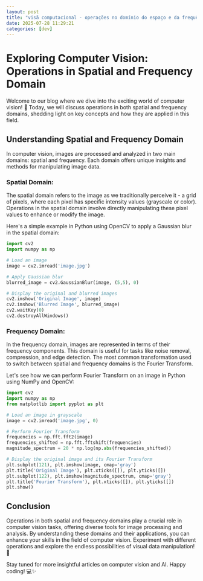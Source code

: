 ```yaml
---
layout: post
title: "visã computacional - operações no domínio do espaço e da frequência"
date: 2025-07-28 11:29:21 
categories: [dev]
---
```


# Exploring Computer Vision: Operations in Spatial and Frequency Domain

Welcome to our blog where we dive into the exciting world of computer vision! 🌟 Today, we will discuss operations in both spatial and frequency domains, shedding light on key concepts and how they are applied in this field.

## Understanding Spatial and Frequency Domain

In computer vision, images are processed and analyzed in two main domains: spatial and frequency. Each domain offers unique insights and methods for manipulating image data.

### Spatial Domain:
The spatial domain refers to the image as we traditionally perceive it - a grid of pixels, where each pixel has specific intensity values (grayscale or color). Operations in the spatial domain involve directly manipulating these pixel values to enhance or modify the image.

Here's a simple example in Python using OpenCV to apply a Gaussian blur in the spatial domain:

```python
import cv2
import numpy as np

# Load an image
image = cv2.imread('image.jpg')

# Apply Gaussian blur
blurred_image = cv2.GaussianBlur(image, (5,5), 0)

# Display the original and blurred images
cv2.imshow('Original Image', image)
cv2.imshow('Blurred Image', blurred_image)
cv2.waitKey(0)
cv2.destroyAllWindows()
```

### Frequency Domain:
In the frequency domain, images are represented in terms of their frequency components. This domain is useful for tasks like noise removal, compression, and edge detection. The most common transformation used to switch between spatial and frequency domains is the Fourier Transform.

Let's see how we can perform Fourier Transform on an image in Python using NumPy and OpenCV:

```python
import cv2
import numpy as np
from matplotlib import pyplot as plt

# Load an image in grayscale
image = cv2.imread('image.jpg', 0)

# Perform Fourier Transform
frequencies = np.fft.fft2(image)
frequencies_shifted = np.fft.fftshift(frequencies)
magnitude_spectrum = 20 * np.log(np.abs(frequencies_shifted))

# Display the original image and its Fourier Transform
plt.subplot(121), plt.imshow(image, cmap='gray')
plt.title('Original Image'), plt.xticks([]), plt.yticks([])
plt.subplot(122), plt.imshow(magnitude_spectrum, cmap='gray')
plt.title('Fourier Transform'), plt.xticks([]), plt.yticks([])
plt.show()
```

## Conclusion
Operations in both spatial and frequency domains play a crucial role in computer vision tasks, offering diverse tools for image processing and analysis. By understanding these domains and their applications, you can enhance your skills in the field of computer vision. Experiment with different operations and explore the endless possibilities of visual data manipulation! 🚀

Stay tuned for more insightful articles on computer vision and AI. Happy coding! 💻✨